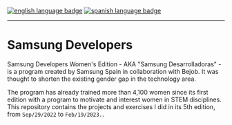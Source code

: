 <a href="https://github.com/RossattiSM/Samsung-Developers/blob/main/README.md"><img src="https://img.shields.io/badge/lang-en-orange" alt="english language badge" /></a> <a href="https://github.com/RossattiSM/Samsung-Developers/blob/main/README.es.md"> <img src="https://img.shields.io/badge/lang-es-blue"  alt="spanish language badge" /> </a>
<hr>

# Samsung Developers

Samsung Developers Women's Edition - AKA "Samsung Desarrolladoras" - is a program created by Samsung Spain in collaboration with Bejob. It was thought to shorten the existing gender gap in the technology area.

The program has already trained more than 4,100 women since its first edition with a program to motivate and interest women in STEM disciplines. This repository contains the projects and exercises I did in its 5th edition, from ```Sep/29/2022``` to ```Feb/19/2023.```. 
